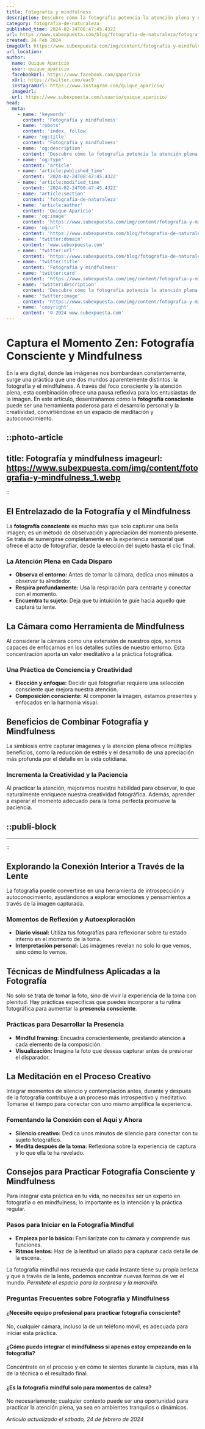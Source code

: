 ```yaml
---
title: Fotografía y mindfulness
description: Descubre cómo la fotografía potencia la atención plena y el mindfulness en tu vida diaria. Técnicas y consejos para capturar el momento.
category: fotografia-de-naturaleza
published_time: 2024-02-24T08:47:45.432Z
url: https://www.subexpuesta.com/blog/fotografia-de-naturaleza/fotografia-y-mindfulness
created: 24 Feb 2024
imageUrl: https://www.subexpuesta.com/img/content/fotografia-y-mindfulness_1.webp
url_location:
author:
  name: Quique Aparicio
  user: quique_aparicio
  facebookUrl: https://www.facebook.com/qaparicio
  xUrl: https://twitter.com/eac9
  instagramUrl: https://www.instagram.com/quique_aparicio/
  imageUrl: 
  url: https://www.subexpuesta.com/usuario/quique_aparicio/
head:
  meta:
    - name: 'keywords'
      content: 'Fotografía y mindfulness'
    - name: 'robots'
      content: 'index, follow'
    - name: 'og:title'
      content: 'Fotografía y mindfulness'
    - name: 'og:description'
      content: 'Descubre cómo la fotografía potencia la atención plena y el mindfulness en tu vida diaria. Técnicas y consejos para capturar el momento.'
    - name: 'og:type'
      content: 'article'
    - name: 'article:published_time'
      content: '2024-02-24T08:47:45.432Z'
    - name: 'article:modified_time'
      content: '2024-02-24T08:47:45.432Z'
    - name: 'article:section'
      content: 'fotografia-de-naturaleza'
    - name: 'article:author'
      content: 'Quique Aparicio'
    - name: 'og:image'
      content: 'https://www.subexpuesta.com/img/content/fotografia-y-mindfulness_1.webp'
    - name: 'og:url'
      content: 'https://www.subexpuesta.com/blog/fotografia-de-naturaleza/fotografia-y-mindfulness'
    - name: 'twitter:domain'
      content: 'www.subexpuesta.com'
    - name: 'twitter:url'
      content: 'https://www.subexpuesta.com/blog/fotografia-de-naturaleza/fotografia-y-mindfulness'
    - name: 'twitter:title'
      content: 'Fotografía y mindfulness'
    - name: 'twitter:card'
      content: 'https://www.subexpuesta.com/img/content/fotografia-y-mindfulness_1.webp'
    - name: 'twitter:description'
      content: 'Descubre cómo la fotografía potencia la atención plena y el mindfulness en tu vida diaria. Técnicas y consejos para capturar el momento.'
    - name: 'twitter:image'
      content: 'https://www.subexpuesta.com/img/content/fotografia-y-mindfulness_1.webp'
    - name: 'copyright'
      content: '© 2024 www.subexpuesta.com'
---
```

# Captura el Momento Zen: Fotografía Consciente y Mindfulness

En la era digital, donde las imágenes nos bombardean constantemente, surge una práctica que une dos mundos aparentemente distintos: la fotografía y el mindfulness. A través del foco consciente y la atención plena, esta combinación ofrece una pausa reflexiva para los entusiastas de la imagen. En este artículo, desentrañamos cómo la **fotografía consciente** puede ser una herramienta poderosa para el desarrollo personal y la creatividad, convirtiéndose en un espacio de meditación y autoconocimiento.


::photo-article
---
title: Fotografía y mindfulness
imageurl: https://www.subexpuesta.com/img/content/fotografia-y-mindfulness_1.webp
---
::



## El Entrelazado de la Fotografía y el Mindfulness

La **fotografía consciente** es mucho más que solo capturar una bella imagen; es un método de observación y apreciación del momento presente. Se trata de sumergirse completamente en la experiencia sensorial que ofrece el acto de fotografiar, desde la elección del sujeto hasta el clic final.

### La Atención Plena en Cada Disparo

- **Observa el entorno:** Antes de tomar la cámara, dedica unos minutos a observar tu alrededor.
- **Respira profundamente:** Usa la respiración para centrarte y conectar con el momento.
- **Encuentra tu sujeto:** Deja que tu intuición te guíe hacia aquello que captará tu lente.

## La Cámara como Herramienta de Mindfulness

Al considerar la cámara como una extensión de nuestros ojos, somos capaces de enfocarnos en los detalles sutiles de nuestro entorno. Esta concentración aporta un valor meditativo a la práctica fotográfica.

### Una Práctica de Conciencia y Creatividad

- **Elección y enfoque:** Decidir qué fotografiar requiere una selección consciente que mejora nuestra atención.
- **Composición consciente:** Al componer la imagen, estamos presentes y enfocados en la harmonía visual.

## Beneficios de Combinar Fotografía y Mindfulness

La simbiosis entre capturar imágenes y la atención plena ofrece múltiples beneficios, como la reducción de estrés y el desarrollo de una apreciación más profunda por el detalle en la vida cotidiana.

### Incrementa la Creatividad y la Paciencia

Al practicar la atención, mejoramos nuestra habilidad para observar, lo que naturalmente enriquece nuestra creatividad fotográfica. Además, aprender a esperar el momento adecuado para la toma perfecta promueve la paciencia.


  ::publi-block
  ---
  ---
  ::
  
  

## Explorando la Conexión Interior a Través de la Lente

La fotografía puede convertirse en una herramienta de introspección y autoconocimiento, ayudándonos a explorar emociones y pensamientos a través de la imagen capturada.

### Momentos de Reflexión y Autoexploración

- **Diario visual:** Utiliza tus fotografías para reflexionar sobre tu estado interno en el momento de la toma.
- **Interpretación personal:** Las imágenes revelan no solo lo que vemos, sino cómo lo vemos.

## Técnicas de Mindfulness Aplicadas a la Fotografía

No solo se trata de tomar la foto, sino de vivir la experiencia de la toma con plenitud. Hay prácticas específicas que puedes incorporar a tu rutina fotográfica para aumentar la **presencia consciente**.

### Prácticas para Desarrollar la Presencia

- **Mindful framing:** Encuadra conscientemente, prestando atención a cada elemento de la composición.
- **Visualización:** Imagina la foto que deseas capturar antes de presionar el disparador.

## La Meditación en el Proceso Creativo

Integrar momentos de silencio y contemplación antes, durante y después de la fotografía contribuye a un proceso más introspectivo y meditativo. Tomarse el tiempo para conectar con uno mismo amplifica la experiencia.

### Fomentando la Conexión con el Aquí y Ahora

- **Silencio creativo:** Dedica unos minutos de silencio para conectar con tu sujeto fotográfico.
- **Medita después de la toma:** Reflexiona sobre la experiencia de captura y lo que ella te ha revelado.

## Consejos para Practicar Fotografía Consciente y Mindfulness

Para integrar esta práctica en tu vida, no necesitas ser un experto en fotografía o en mindfulness; lo importante es la intención y la práctica regular.

### Pasos para Iniciar en la Fotografía Mindful

- **Empieza por lo básico:** Familiarízate con tu cámara y comprende sus funciones.
- **Ritmos lentos:** Haz de la lentitud un aliado para capturar cada detalle de la escena.

La fotografía mindful nos recuerda que cada instante tiene su propia belleza y que a través de la lente, podemos encontrar nuevas formas de ver el mundo. *Permítete el espacio para la sorpresa y la maravilla.*

### Preguntas Frecuentes sobre Fotografía y Mindfulness

#### ¿Necesito equipo profesional para practicar fotografía consciente?

No, cualquier cámara, incluso la de un teléfono móvil, es adecuada para iniciar esta práctica.

#### ¿Cómo puedo integrar el mindfulness si apenas estoy empezando en la fotografía?

Concéntrate en el proceso y en cómo te sientes durante la captura, más allá de la técnica o el resultado final.

#### ¿Es la fotografía mindful solo para momentos de calma?

No necesariamente; cualquier contexto puede ser una oportunidad para practicar la atención plena, ya sea en ambientes tranquilos o dinámicos.

_Artículo actualizado el sábado, 24 de febrero de 2024_